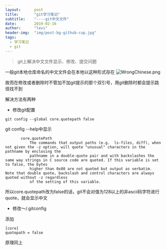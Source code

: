 ```yaml
---
layout:      post
title:       "git学习笔记"
subtitle:    "----git中文文件"
date:        2019-02-16
author:      "levi"
header-img:  "img/post-bg-github-cup.jpg"
tags:
  - 学习笔记
  - git
---
```


> git上解决中文文件显示、修改、提交问题

一般git本地仓库命名的中文文件会在本地以这种形式存在
![WrongChinese.png](https://i.loli.net/2021/05/09/gsv29yOKB3WVlnb.png)

故而在修改或者删除时不管加不加git提示的那个双引号，用git删除时都会提示路径找不到

解决方法有两种
- 修改git配置

 ``` git
 git config --global core.quotepath false
 ```

git config --help中显示
```git
       core.quotePath
           The commands that output paths (e.g.  ls-files, diff), when not given the -z option, will quote "unusual" characters in the pathname by enclosing the
           pathname in a double-quote pair and with backslashes the same way strings in C source code are quoted. If this variable is set to false, the bytes
           higher than 0x80 are not quoted but output as verbatim. Note that double quote, backslash and control characters are always quoted without -z regardless
           of the setting of this variable.
```
所以core.quotepath改为false的话，git不会对值为128以上的非ascii码字符进行quote，就会显示中文

- 修改～/.gitconfig

添加
```git
[core]
quotepath = false
```
原理同上